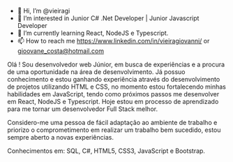 - 👋 Hi, I’m @vieiragi
- 👀 I’m interested in Junior C# .Net Developer | Junior Javascript Developer
- 🌱 I’m currently learning React, NodeJS e Typescript.
- 📫 How to reach me https://www.linkedin.com/in/vieiragiovanni/ or gioovane_costa@hotmail.com

Olá !
Sou desenvolvedor web Júnior, em busca de experiências e a procura de uma oportunidade na área de desenvolvimento.
Já possuo conhecimento e estou ganhando experiência através do desenvolvimento de projetos utilizando HTML e CSS, 
no momento estou fortalecendo minhas habilidades em JavaScript, tendo como próximos passos me desenvolver em React, NodeJS e Typescript.
Hoje estou em processo de aprendizado para me tornar um desenvolvedor Full Stack melhor.

Considero-me uma pessoa de fácil adaptação ao ambiente de trabalho e priorizo o comprometimento em realizar um trabalho bem sucedido,
estou sempre aberto a novas experiências.

Conhecimentos em: SQL, C#, HTML5, CSS3, JavaScript e Bootstrap.
